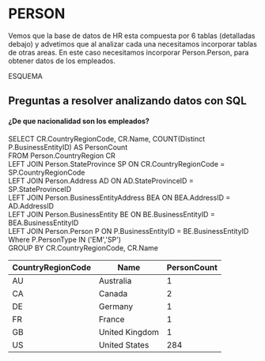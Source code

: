 # PERSON

Vemos que la base de datos de HR esta compuesta por 6 tablas (detalladas debajo) y advetimos que al analizar cada una necesitamos incorporar tablas de otras areas. En este caso necesitamos incorporar Person.Person, para obtener datos de los empleados.

ESQUEMA




## Preguntas a resolver analizando datos con SQL



#### ¿De que nacionalidad son los empleados?

SELECT CR.CountryRegionCode, CR.Name, COUNT(Distinct P.BusinessEntityID) AS PersonCount <br>
FROM Person.CountryRegion CR <br>
LEFT JOIN Person.StateProvince SP ON CR.CountryRegionCode = SP.CountryRegionCode  <br>
LEFT JOIN Person.Address AD ON AD.StateProvinceID = SP.StateProvinceID <br>
LEFT JOIN Person.BusinessEntityAddress BEA ON BEA.AddressID = AD.AddressID <br>
LEFT JOIN Person.BusinessEntity BE ON BE.BusinessEntityID = BEA.BusinessEntityID <br>
LEFT JOIN Person.Person P ON P.BusinessEntityID = BE.BusinessEntityID <br>
Where P.PersonType IN ('EM','SP') <br>
GROUP BY CR.CountryRegionCode, CR.Name <br>

| CountryRegionCode | Name            | PersonCount |
|-------------------|-----------------|-------------|
| AU                | Australia       | 1           |
| CA                | Canada          | 2           |
| DE                | Germany         | 1           |
| FR                | France          | 1           |
| GB                | United Kingdom  | 1           |
| US                | United States   | 284         |
